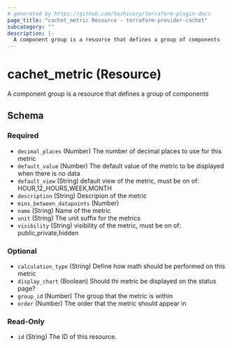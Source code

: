 ```yaml
---
# generated by https://github.com/hashicorp/terraform-plugin-docs
page_title: "cachet_metric Resource - terraform-provider-cachet"
subcategory: ""
description: |-
  A component group is a resource that defines a group of components
---
```


# cachet_metric (Resource)

A component group is a resource that defines a group of components



<!-- schema generated by tfplugindocs -->
## Schema

### Required

- `decimal_places` (Number) The number of decimal places to use for this metric
- `default_value` (Number) The default value of the metric to be displayed when there is no data
- `default_view` (String) default view of the metric, must be on of: HOUR,12_HOURS,WEEK,MONTH
- `description` (String) Descripion of the metric
- `mins_between_datapoints` (Number)
- `name` (String) Name of the metric
- `unit` (String) The unit suffix for the metrics
- `visibility` (String) visibility of the metric, must be on of: public,private,hidden

### Optional

- `calculation_type` (String) Define how math should be performed on this metric
- `display_chart` (Boolean) Should thi metric be displayed on the status page?
- `group_id` (Number) The group that the metric is within
- `order` (Number) The order that the metric should appear in

### Read-Only

- `id` (String) The ID of this resource.


